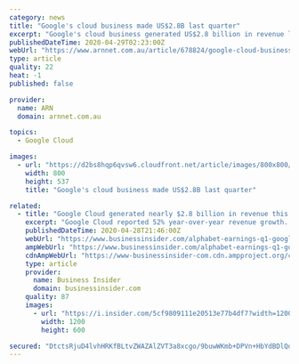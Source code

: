 ```yaml
---
category: news
title: "Google's cloud business made US$2.8B last quarter"
excerpt: "Google's cloud business generated US$2.8 billion in revenue last quarter, up 52 per cent​ from a year ago, according to parent company Alphabet's latest financials."
publishedDateTime: 2020-04-29T02:23:00Z
webUrl: "https://www.arnnet.com.au/article/678824/google-cloud-business-made-us-2-8b-last-quarter/"
type: article
quality: 22
heat: -1
published: false

provider:
  name: ARN
  domain: arnnet.com.au

topics:
  - Google Cloud

images:
  - url: "https://d2bs8hqp6qvsw6.cloudfront.net/article/images/800x800/dimg/google_cloud_2.jpg"
    width: 800
    height: 537
    title: "Google's cloud business made US$2.8B last quarter"

related:
  - title: "Google Cloud generated nearly $2.8 billion in revenue this quarter, up 52% from a year ago"
    excerpt: "Google Cloud reported 52% year-over-year revenue growth. Google Cloud CEO Thomas Kurian has previously spoken about plans to triple its salesforce."
    publishedDateTime: 2020-04-28T21:46:00Z
    webUrl: "https://www.businessinsider.com/alphabet-earnings-q1-google-cloud-revenue-2020-4"
    ampWebUrl: "https://www.businessinsider.com/alphabet-earnings-q1-google-cloud-revenue-2020-4?amp"
    cdnAmpWebUrl: "https://www-businessinsider-com.cdn.ampproject.org/c/s/www.businessinsider.com/alphabet-earnings-q1-google-cloud-revenue-2020-4?amp"
    type: article
    provider:
      name: Business Insider
      domain: businessinsider.com
    quality: 87
    images:
      - url: "https://i.insider.com/5cf9809111e20513e77b4df7?width=1200&format=jpeg"
        width: 1200
        height: 600

secured: "DtctsRjuD4lvhHRKfBLtvZWAZAlZVT3a8xcgo/9buwWKmb+DPVn+HbYdBDlQdYDXnL67eZpBH7ajblUAo4lq43vKnUuoX6eoFgM3Tl6EgT7evaakcW3lGtAWTpG1DpIPUa9e7cOk3773i8NBGt338Js8wiXBKqYiBp94s1/fr3OvgcFSzQEpuR26JsHy/FsoOdJyhmC5sjHlS1Sxou0sHKdcadhVvJhFVexoTn1KthrOvndpW8MWhhuJ1M9ETQq0A9LSgZ8daZcUwp/OaLzRK2tI9pGdHxjGEyiVJaKH56RmaL8F9OkGWsBdG68V75DzQ2uxXAs6RrVxE6fHI6b/WHbW1QZNcv++k3CEotJUKDUObVFETNfvc6Zad+8AKkGM1pHjElMFjPcdCSP/Wqb7hko3ElhDMm4ZtWiVrpVzIEXFjFeuZ/Kd6prQ0/Xf1FyHeBQlRrBrO100OJn9gxmhjZ6Gs1vx0SiqS+SOZCbRAJ8=;UTjztGC902pyubvirF7Agw=="
---
```


